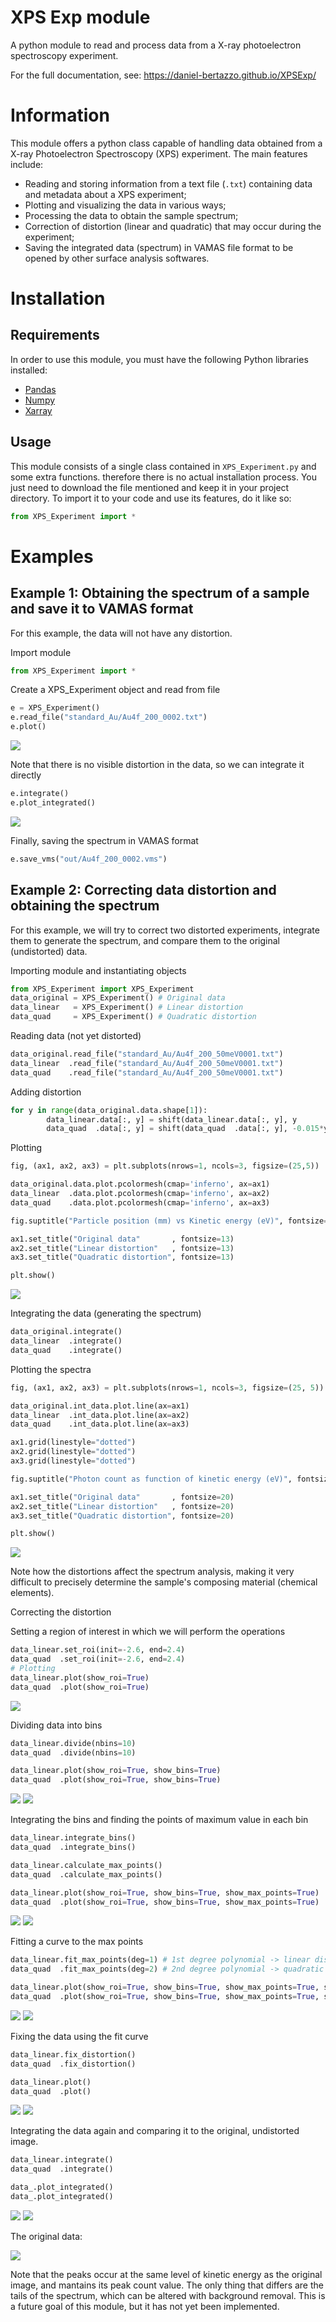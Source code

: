 # XPS Exp module
A python module to read and process data from a X-ray photoelectron spectroscopy experiment.

For the full documentation, see: https://daniel-bertazzo.github.io/XPSExp/


# Information

This module offers a python class capable of handling data obtained from a X-ray Photoelectron
Spectroscopy (XPS) experiment. The main features include:

* Reading and storing information from a text file (``.txt``) containing data and metadata about a XPS experiment;
* Plotting and visualizing the data in various ways;
* Processing the data to obtain the sample spectrum;
* Correction of distortion (linear and quadratic) that may occur during the experiment;
* Saving the integrated data (spectrum) in VAMAS file format to be opened by other surface analysis softwares.

# Installation

## Requirements

In order to use this module, you must have the following Python libraries installed:

* [Pandas](https://pandas.pydata.org/)
* [Numpy](https://numpy.org/)
* [Xarray](http://xarray.pydata.org/en/stable/)


## Usage

This module consists of a single class contained in ``XPS_Experiment.py`` and some extra functions. therefore there is no actual installation process. You just need to download the file mentioned and keep it in your project directory. To import it to your code and use its features, do it like so:

```python    
from XPS_Experiment import *
```

# Examples

## Example 1: Obtaining the spectrum of a sample and save it to VAMAS format

For this example, the data will not have any distortion. 

Import module

```python
from XPS_Experiment import *
```

Create a XPS_Experiment object and read from file

```python
e = XPS_Experiment()
e.read_file("standard_Au/Au4f_200_0002.txt")
e.plot()
```

![](sphinx/source/_img/example1_1.png)

Note that there is no visible distortion in the data, so we can integrate it directly

```python
e.integrate()
e.plot_integrated()
```

![](sphinx/source/_img/example1_2.png)

Finally, saving the spectrum in VAMAS format

```python
e.save_vms("out/Au4f_200_0002.vms")
```

## Example 2: Correcting data distortion and obtaining the spectrum


For this example, we will try to correct two distorted experiments, integrate them to generate the spectrum, and compare them to the original (undistorted) data.

Importing module and instantiating objects

```python
from XPS_Experiment import XPS_Experiment
data_original = XPS_Experiment() # Original data
data_linear   = XPS_Experiment() # Linear distortion
data_quad     = XPS_Experiment() # Quadratic distortion
```

Reading data (not yet distorted)

```python
data_original.read_file("standard_Au/Au4f_200_50meV0001.txt") 
data_linear  .read_file("standard_Au/Au4f_200_50meV0001.txt")
data_quad    .read_file("standard_Au/Au4f_200_50meV0001.txt")
```

Adding distortion

```python
for y in range(data_original.data.shape[1]):
        data_linear.data[:, y] = shift(data_linear.data[:, y], y              , prefilter=False, order=0, mode='reflect')
        data_quad  .data[:, y] = shift(data_quad  .data[:, y], -0.015*y**2 + y, prefilter=False, order=0, mode='reflect')
```

Plotting 

```python
fig, (ax1, ax2, ax3) = plt.subplots(nrows=1, ncols=3, figsize=(25,5))

data_original.data.plot.pcolormesh(cmap='inferno', ax=ax1)
data_linear  .data.plot.pcolormesh(cmap='inferno', ax=ax2)
data_quad    .data.plot.pcolormesh(cmap='inferno', ax=ax3)

fig.suptitle("Particle position (mm) vs Kinetic energy (eV)", fontsize=16)

ax1.set_title("Original data"       , fontsize=13)
ax2.set_title("Linear distortion"   , fontsize=13)
ax3.set_title("Quadratic distortion", fontsize=13)

plt.show()
```

![](sphinx/source/_img/example2_1.png)

Integrating the data (generating the spectrum)

```python
data_original.integrate()
data_linear  .integrate()
data_quad    .integrate()
```

Plotting the spectra

```python
fig, (ax1, ax2, ax3) = plt.subplots(nrows=1, ncols=3, figsize=(25, 5))

data_original.int_data.plot.line(ax=ax1)
data_linear  .int_data.plot.line(ax=ax2)
data_quad    .int_data.plot.line(ax=ax3)

ax1.grid(linestyle="dotted")
ax2.grid(linestyle="dotted")
ax3.grid(linestyle="dotted")

fig.suptitle("Photon count as function of kinetic energy (eV)", fontsize=18)

ax1.set_title("Original data"       , fontsize=20)
ax2.set_title("Linear distortion"   , fontsize=20)
ax3.set_title("Quadratic distortion", fontsize=20)

plt.show()
```

![](sphinx/source/_img/example2_2.png)

Note how the distortions affect the spectrum analysis, making it very difficult to precisely determine the sample's composing material (chemical elements).

Correcting the distortion

Setting a region of interest in which we will perform the operations

```python
data_linear.set_roi(init=-2.6, end=2.4)
data_quad  .set_roi(init=-2.6, end=2.4)
# Plotting
data_linear.plot(show_roi=True)
data_quad  .plot(show_roi=True)
```

![](sphinx/source/_img/example2_3.png)

Dividing data into bins

```python
data_linear.divide(nbins=10)
data_quad  .divide(nbins=10)

data_linear.plot(show_roi=True, show_bins=True)
data_quad  .plot(show_roi=True, show_bins=True)
```

![](sphinx/source/_img/example2_4.png)
![](sphinx/source/_img/example2_5.png)

Integrating the bins and finding the points of maximum value in each bin

```python
data_linear.integrate_bins()
data_quad  .integrate_bins()

data_linear.calculate_max_points()
data_quad  .calculate_max_points()

data_linear.plot(show_roi=True, show_bins=True, show_max_points=True)
data_quad  .plot(show_roi=True, show_bins=True, show_max_points=True)
```

![](sphinx/source/_img/example2_6.png)
![](sphinx/source/_img/example2_7.png)

Fitting a curve to the max points

```python
data_linear.fit_max_points(deg=1) # 1st degree polynomial -> linear distortion
data_quad  .fit_max_points(deg=2) # 2nd degree polynomial -> quadratic distortion

data_linear.plot(show_roi=True, show_bins=True, show_max_points=True, show_fit=True)
data_quad  .plot(show_roi=True, show_bins=True, show_max_points=True, show_fit=True)
```

![](sphinx/source/_img/example2_8.png)
![](sphinx/source/_img/example2_9.png)

Fixing the data using the fit curve

```python
data_linear.fix_distortion()
data_quad  .fix_distortion()

data_linear.plot()
data_quad  .plot()
```

![](sphinx/source/_img/example2_10.png)
![](sphinx/source/_img/example2_11.png)

Integrating the data again and comparing it to the original, undistorted image.

```python
data_linear.integrate()
data_quad  .integrate()

data_.plot_integrated()
data_.plot_integrated()
```

![](sphinx/source/_img/example2_12.png)
![](sphinx/source/_img/example2_13.png)

The original data:

![](sphinx/source/_img/example2_14.png)

Note that the peaks occur at the same level of kinetic energy as the original image, and mantains its peak count value. The only thing that differs are the tails of the spectrum, which can be altered with background removal. This is a future goal of this module, but it has not yet been implemented.